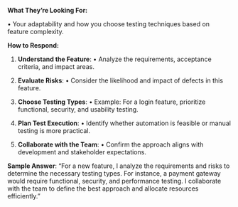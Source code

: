 **What They’re Looking For:**

• Your adaptability and how you choose testing techniques based on feature complexity.


**How to Respond:**

1. **Understand the Feature**:
• Analyze the requirements, acceptance criteria, and impact areas.

2. **Evaluate Risks**:
• Consider the likelihood and impact of defects in this feature.

3. **Choose Testing Types**:
• Example: For a login feature, prioritize functional, security, and usability testing.

4. **Plan Test Execution**:
• Identify whether automation is feasible or manual testing is more practical.

5. **Collaborate with the Team**:
• Confirm the approach aligns with development and stakeholder expectations.

**Sample Answer**:
“For a new feature, I analyze the requirements and risks to determine the necessary testing types. For instance, a payment gateway would require functional, security, and performance testing. I collaborate with the team to define the best approach and allocate resources efficiently.”